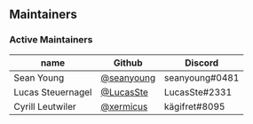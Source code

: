 ## Maintainers

### Active Maintainers
| name              | Github    | Discord        |
|-------------------|-----------|----------------|
| Sean Young        | [@seanyoung](https://github.com/seanyoung) | seanyoung#0481 |
| Lucas Steuernagel | [@LucasSte](https://github.com/LucasSte)  | LucasSte#2331  |
| Cyrill Leutwiler  | [@xermicus](https://github.com/xermicus)  | kägifret#8095  |
